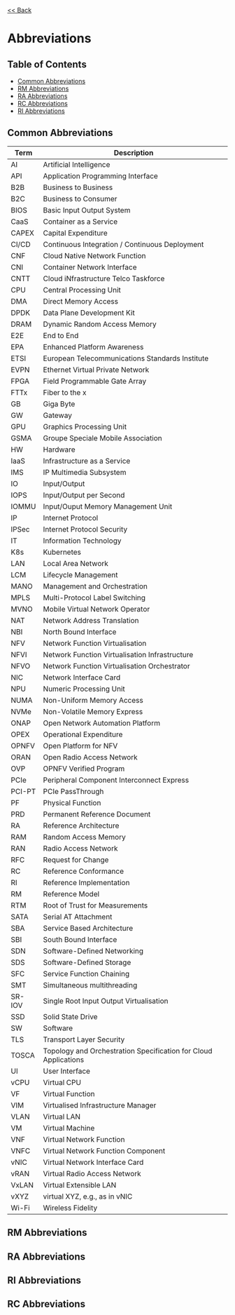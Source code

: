 [<< Back](../)

# Abbreviations


## Table of Contents
* [Common Abbreviations](#1.1)
* [RM Abbreviations](#1.2)
* [RA Abbreviations](#1.3)
* [RC Abbreviations](#1.4)
* [RI Abbreviations](#1.5)

<a name="1.1"></a>
## Common Abbreviations

| Term           | Description                           |
|----------------|-------------                          |
| AI             | Artificial Intelligence               |
| API            | Application Programming Interface     |
| B2B            | Business to Business                  |
| B2C            | Business to Consumer                  |
| BIOS           | Basic Input Output System             |
| CaaS           | Container as a Service                |
| CAPEX          | Capital Expenditure                   |
| CI/CD          | Continuous Integration / Continuous Deployment |
| CNF            | Cloud Native Network Function          |
| CNI            | Container Network Interface           |
| CNTT           | Cloud iNfrastructure Telco Taskforce  |
| CPU            | Central Processing Unit               |
| DMA            | Direct Memory Access                  |
| DPDK           | Data Plane Development Kit            |
| DRAM           | Dynamic Random Access Memory          |
| E2E            | End to End                            |
| EPA            | Enhanced Platform Awareness           |
| ETSI           | European Telecommunications Standards Institute |
| EVPN           | Ethernet Virtual Private Network      |
| FPGA           | Field Programmable Gate Array         |
| FTTx           | Fiber to the x                        |
| GB             | Giga Byte                             |
| GW             | Gateway                               |
| GPU            | Graphics Processing Unit              |
| GSMA           | Groupe Speciale Mobile Association    |
| HW             | Hardware                              |
| IaaS           | Infrastructure as a Service           |
| IMS            | IP Multimedia Subsystem               |
| IO             | Input/Output                          |
| IOPS           | Input/Output per Second               |
| IOMMU          | Input/Ouput Memory Management Unit    |
| IP             | Internet Protocol                     |
| IPSec          | Internet Protocol Security            |
| IT             | Information Technology                |
| K8s            | Kubernetes                            |
| LAN            | Local Area Network                    |
| LCM            | Lifecycle Management                  |
| MANO           | Management and Orchestration          |
| MPLS           | Multi-Protocol Label Switching        |
| MVNO           | Mobile Virtual Network Operator       |
| NAT            | Network Address Translation           |
| NBI            | North Bound Interface                 |
| NFV            | Network Function Virtualisation       |
| NFVI           | Network Function Virtualisation Infrastructure |
| NFVO           | Network Function Virtualisation Orchestrator |
| NIC            | Network Interface Card                |
| NPU            | Numeric Processing Unit               |
| NUMA           | Non-Uniform Memory Access             |
| NVMe           | Non-Volatile Memory Express           |
| ONAP           | Open Network Automation Platform      |
| OPEX           | Operational Expenditure               |
| OPNFV          | Open Platform for NFV                 |
| ORAN           | Open Radio Access Network             |
| OVP            | OPNFV Verified Program                |
| PCIe           | Peripheral Component Interconnect Express |
| PCI-PT         | PCIe PassThrough                      |
| PF             | Physical Function                     |
| PRD            | Permanent Reference Document          |
| RA             | Reference Architecture                |
| RAM            | Random Access Memory                  |
| RAN            | Radio Access Network                  |
| RFC            | Request for Change                    |
| RC             | Reference Conformance                 |
| RI             | Reference Implementation              |
| RM             | Reference Model                       |
| RTM            | Root of Trust for Measurements        |
| SATA           | Serial AT Attachment                  |
| SBA            | Service Based Architecture            |
| SBI            | South Bound Interface                 |
| SDN            | Software-Defined Networking           |
| SDS            | Software-Defined Storage              |
| SFC            | Service Function Chaining             |
| SMT            | Simultaneous multithreading           |
| SR-IOV         | Single Root Input Output Virtualisation |
| SSD            | Solid State Drive                     |
| SW             | Software                              |
| TLS            | Transport Layer Security              |
| TOSCA          | Topology and Orchestration Specification for Cloud Applications |
| UI             | User Interface                        |
| vCPU           | Virtual CPU                           |
| VF             | Virtual Function                      |
| VIM            | Virtualised Infrastructure Manager    |
| VLAN           | Virtual LAN                           |
| VM             | Virtual Machine                       |
| VNF            | Virtual Network Function              |
| VNFC           | Virtual Network Function Component    |
| vNIC           | Virtual Network Interface Card        |
| vRAN           | Virtual Radio Access Network          |
| VxLAN          | Virtual Extensible LAN                |
| vXYZ           | virtual XYZ, e.g., as in vNIC         |
| Wi-Fi          | Wireless Fidelity                     |


<a name="1.2"></a>
## RM Abbreviations

<a name="1.3"></a>
## RA Abbreviations

<a name="1.4"></a>
## RI Abbreviations

<a name="1.4"></a>
## RC Abbreviations
